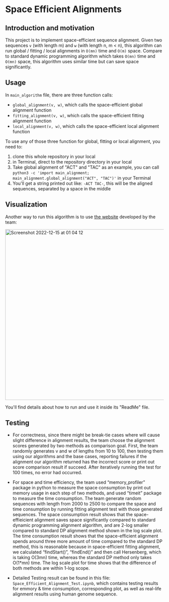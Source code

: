 # Space Efficient Alignments

## Introduction and motivation
This project is to implement space-efficient sequence alignment. Given two sequences `v` (with length m) and `w` (with length n, m < n), this algorithm can run global / fitting / local alignments in `O(mn)` time and `O(m)` space. Compare to standard dynamic programming algorithm which takes `O(mn)` time and `O(mn)` space, this algorithm uses similar time but can save space significantly.

## Usage
In `main_algorithm` file, there are three function calls:
- `global_alignment(v, w)`, which calls the space-efficient global alignment function
- `fitting_alignment(v, w)`, which calls the space-efficient fitting alignment function
- `local_alignment(v, w)`, which calls the space-efficient local alignment function

To use any of those three function for global, fitting or local alignment, you need to:
1. clone this whole repository in your local
2. in Terminal, direct to the repository directory in your local
3. Take global alignment of "ACT" and "TAC" as an example, you can call `python3 -c 'import main_alignment; main_alignment.global_alignment("ACT", "TAC")'` in your Terminal
4. You'll get a string printed out like: `-ACT TAC-`, this will be the aligned sequences, separated by a space in the middle

## Visualization
Another way to run this algorithm is to use [the website](https://github.com/yuehaoshi/SpaceEfficientAlignmentWeb) developed by the team:

<a href="https://github.com/yuehaoshi/SpaceEfficientAlignmentWeb" target="_blank">
<img width="541" alt="Screenshot 2022-12-15 at 01 04 12" src="https://user-images.githubusercontent.com/70357591/207794707-303696c8-da02-4163-a77f-8236c7d42e3b.png">
</a>

You'll find details about how to run and use it inside its "ReadMe" file.

## Testing
- For correctness, since there might be break-tie cases where will cause slight difference in alignment results, the team choose the alignment scores generated by two methods as comparison goal. First, the team randomly generates v and w of lengths from 10 to 100, then testing them using our algorithms and the base cases, reporting failures if the alignment our algorithm returned has the incorrect score or print out score comparison result if succeed. After iteratively running the test for 100 times, no error had occurred. 

- For space and time efficiency, the team used “memory_profiler” package in python to measure the space consumption by print out memory usage in each step of two methods, and used “timeit” package to measure the time consumption. The team generate random sequences with length from 2000 to 2500 to compare the space and time consumption by running fitting alignment test with those generated sequences. The space consumption result shows that the space-effieicient alignment saves space significantly compared to standard dynamic programming alignment algorithm, and are 2-log smaller compared to standard DP alignment method shown in the log scale plot. The time consumption result shows that the space-efficient alignment spends around three more amount of time compared to the standard DP method, this is reasonable because in space-efficient fitting alignment, we calculated “findStart()”, “findEnd()” and then call Hersenberg, which is taking O(3mn) time, whereas the standard DP method only takes O(1*mn) time. The log scale plot for time shows that the difference of both methods are within 1-log scope.

- Detailed Testing result can be found in this file: `Space_Efficient_Alignment_Test.ipynb`, which contains testing results for emmory & time consumption, corresponding plot, as well as real-life alignment results using human genome sequence.
